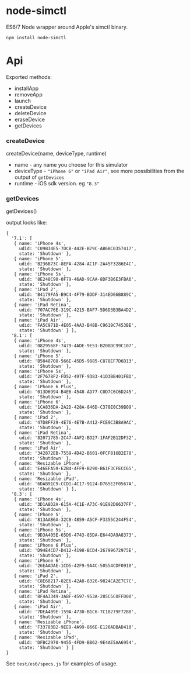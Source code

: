 node-simctl
===========

ES6/7 Node wrapper around Apple's simctl binary.

```
npm install node-simctl
```

Api
===

Exported methods:
- installApp
- removeApp
- launch
- createDevice
- deleteDevice
- eraseDevice
- getDevices

### createDevice
createDevice(name, deviceType, runtime)

- name - any name you choose for this simulator
- deviceType - `"iPhone 6"` or `"iPad Air"`, see more possibilities from the output of `getDevices`
- runtime - iOS sdk version. eg `"8.3"`

### getDevices
getDevices()

output looks like:
```
{
  '7.1': [
   { name: 'iPhone 4s',
     udid: 'C09B34E5-7DCB-442E-B79C-AB6BC0357417',
     state: 'Shutdown' },
   { name: 'iPhone 5',
     udid: 'B236B73C-8EFA-4284-AC1F-2A45F3286E4C',
     state: 'Shutdown' },
   { name: 'iPhone 5s',
     udid: '8E248C90-0F79-46AD-9CAA-8DF3B6E3FBA6',
     state: 'Shutdown' },
   { name: 'iPad 2',
     udid: 'B4179FA5-B9C4-4F79-BDDF-314ED66B889C',
     state: 'Shutdown' },
   { name: 'iPad Retina',
     udid: '707AC76E-319C-4215-BAF7-5D6D3B3BA4D2',
     state: 'Shutdown' },
   { name: 'iPad Air',
     udid: 'FA5C971D-4E05-4AA3-B48B-C9619C7453BE',
     state: 'Shutdown' } ],
  '8.1': [
   { name: 'iPhone 4s',
     udid: '0829568F-7479-4ADE-9E51-B208DC99C107',
     state: 'Shutdown' },
   { name: 'iPhone 5',
     udid: 'B5048708-566E-45D5-9885-C878EF7D6D13',
     state: 'Shutdown' },
   { name: 'iPhone 5s',
     udid: '2F7678F2-FD52-497F-9383-41D3BB401FBD',
     state: 'Shutdown' },
   { name: 'iPhone 6 Plus',
     udid: '013D6994-B4E6-4548-AD77-C0D7C6C6D245',
     state: 'Shutdown' },
   { name: 'iPhone 6',
     udid: '1CA836DA-2A2D-428A-846D-C378E0C39B09',
     state: 'Shutdown' },
   { name: 'iPad 2',
     udid: '47D8FF29-4E76-4E7B-A412-FCE9C3B8A9AC',
     state: 'Shutdown' },
   { name: 'iPad Retina',
     udid: '82071785-2C47-4AF2-BD27-1FAF2B12DF32',
     state: 'Shutdown' },
   { name: 'iPad Air',
     udid: '342872EB-7559-4D42-B601-0FCF816B2E78',
     state: 'Shutdown' },
   { name: 'Resizable iPhone',
     udid: 'E46EFA59-E2B4-4FF9-B290-B61F3CFECC65',
     state: 'Shutdown' },
   { name: 'Resizable iPad',
     udid: '6DAB91C9-CCD1-4C17-9124-D765E2F0567A',
     state: 'Shutdown' } ],
  '8.3': [
   { name: 'iPhone 4s',
     udid: '3D1A8D2A-615A-4C1E-A73C-91E92D6637FF',
     state: 'Shutdown' },
   { name: 'iPhone 5',
     udid: '813AAB6A-32C8-4859-A5CF-F3355C244F54',
     state: 'Shutdown' },
   { name: 'iPhone 5s',
     udid: '9D3A405E-65D6-4743-85DA-E644DA9A8373',
     state: 'Shutdown' },
   { name: 'iPhone 6 Plus',
     udid: 'D94E4CD7-D412-4198-BCD4-26799672975E',
     state: 'Shutdown' },
   { name: 'iPhone 6',
     udid: '26EAADAE-1CD5-42F9-9A4C-50554CDF0910',
     state: 'Shutdown' },
   { name: 'iPad 2',
     udid: 'C8E68217-82E6-42A8-8326-9824CA2E7C7C',
     state: 'Shutdown' },
   { name: 'iPad Retina',
     udid: '8F4A3349-3ABF-4597-953A-285C5C0FFD00',
     state: 'Shutdown' },
   { name: 'iPad Air',
     udid: '7DEA409E-159A-4730-B1C6-7C18279F72B8',
     state: 'Shutdown' },
   { name: 'Resizable iPhone',
     udid: 'F33783B2-9EE9-4A99-866E-E126ADBAD410',
     state: 'Shutdown' },
   { name: 'Resizable iPad',
     udid: 'DFBC2970-9455-4FD9-BB62-9E4AE5AA6954',
     state: 'Shutdown' } ]
}
```

See `test/es6/specs.js` for examples of usage.

